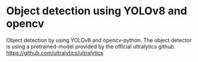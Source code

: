 # Object detection using YOLOv8 and opencv

Object detection by using YOLOv8 and opencv-python. 
The object detector is using a pretrained-model provided by the official ultralytics github. 
https://github.com/ultralytics/ultralytics

